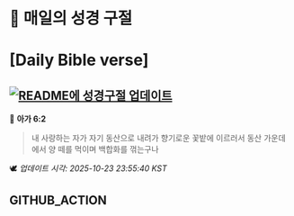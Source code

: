 # 🙏 매일의 성경 구절
# [Daily Bible verse]
## [![README에 성경구절 업데이트](https://github.com/DONGSUKA/first_test/actions/workflows/update-readme-bible.yml/badge.svg)](https://github.com/DONGSUKA/first_test/actions/workflows/update-readme-bible.yml)
<!-- START_BIBLE_VERSE -->
📖 **아가 6:2**
> 내 사랑하는 자가 자기 동산으로 내려가 향기로운 꽃밭에 이르러서 동산 가운데에서 양 떼를 먹이며 백합화를 꺾는구나

🕊️ _업데이트 시각: 2025-10-23 23:55:40 KST_
  <!-- END_BIBLE_VERSE -->
## GITHUB_ACTION
